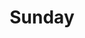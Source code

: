 ---
layout: print2
title: Sunday

volume: 24
issue: 51

sermon: Longing for Christmas
speaker: Pastor Ben Kim
scripture: Philippians 3:20-4:1
---
